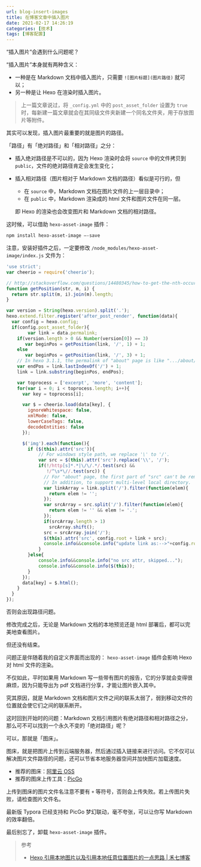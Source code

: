 ```yaml
---
url: blog-insert-images
title: 在博客文章中插入图片
date: 2021-02-17 14:26:19
categories: [技术]
tags: [博客配置]
---
```


“插入图片”会遇到什么问题呢？

<!--more-->

“插入图片”本身就有两种含义：

- 一种是在 Markdown 文档中插入图片，只需要 `![图片标题](图片路径)` 就可以；
- 另一种是让 Hexo 在渲染时插入图片。

> 上一篇文章说过，将 `_config.yml` 中的 `post_asset_folder` 设置为 `true` 时，每新建一篇文章就会在其同级文件夹新建一个同名文件夹，用于存放图片等附件。

其实可以发现，插入图片最重要的就是图片的路径。

「路径」有「绝对路径」和「相对路径」之分：

- 插入绝对路径是不可以的，因为 Hexo 渲染时会将 `source` 中的文件拷贝到 `public`，文件的绝对路径肯定会发生变化；

- 插入相对路径（图片相对于 Markdown 文档的路径）看似是可行的，但

  - 在 `source` 中，Markdown 文档在图片文件的上一层目录中；
  - 在 `public` 中，Markdown 渲染成的 html 文件和图片文件在同一层。

  即 Hexo 的渲染也会改变图片和 Markdown 文档的相对路径。

这时候，可以借助 `hexo-asset-image` 插件：

```zsh
npm install hexo-asset-image –-save
```

注意，安装好插件之后，一定要修改 `/node_modules/hexo-asset-image/index.js` 文件为：

```javascript
'use strict';
var cheerio = require('cheerio');

// http://stackoverflow.com/questions/14480345/how-to-get-the-nth-occurrence-in-a-string
function getPosition(str, m, i) {
  return str.split(m, i).join(m).length;
}

var version = String(hexo.version).split('.');
hexo.extend.filter.register('after_post_render', function(data){
  var config = hexo.config;
  if(config.post_asset_folder){
        var link = data.permalink;
    if(version.length > 0 && Number(version[0]) == 3)
       var beginPos = getPosition(link, '/', 1) + 1;
    else
       var beginPos = getPosition(link, '/', 3) + 1;
    // In hexo 3.1.1, the permalink of "about" page is like ".../about/index.html".
    var endPos = link.lastIndexOf('/') + 1;
    link = link.substring(beginPos, endPos);

    var toprocess = ['excerpt', 'more', 'content'];
    for(var i = 0; i < toprocess.length; i++){
      var key = toprocess[i];

      var $ = cheerio.load(data[key], {
        ignoreWhitespace: false,
        xmlMode: false,
        lowerCaseTags: false,
        decodeEntities: false
      });

      $('img').each(function(){
        if ($(this).attr('src')){
            // For windows style path, we replace '\' to '/'.
            var src = $(this).attr('src').replace('\\', '/');
            if(!/http[s]*.*|\/\/.*/.test(src) &&
               !/^\s*\//.test(src)) {
              // For "about" page, the first part of "src" can't be removed.
              // In addition, to support multi-level local directory.
              var linkArray = link.split('/').filter(function(elem){
                return elem != '';
              });
              var srcArray = src.split('/').filter(function(elem){
                return elem != '' && elem != '.';
              });
              if(srcArray.length > 1)
                srcArray.shift();
              src = srcArray.join('/');
              $(this).attr('src', config.root + link + src);
              console.info&&console.info("update link as:-->"+config.root + link + src);
            }
        }else{
            console.info&&console.info("no src attr, skipped...");
            console.info&&console.info($(this));
        }
      });
      data[key] = $.html();
    }
  }
});
```

否则会出现路径问题。

修改完成之后，无论是 Markdown 文档的本地预览还是 html 部署后，都可以完美地查看图片。

但还没有结束。

问题正是伴随着我的自定义界面而出现的： `hexo-asset-image` 插件会影响 Hexo 对 html 文件的渲染。

不仅如此，平时如果用 Markdown 写一些带有图片的报告，它的分享就会变得很麻烦，因为只能导出为 pdf 文档进行分享，才能让图片嵌入其中。

究其原因，就是 Markdown 文档和图片文件之间的联系太弱了，弱到移动文件的位置就会使它们之间的联系断开。

这时回到开始时的问题：Markdown 文档引用图片有绝对路径和相对路径之分，那么可不可以找到一个永久不变的「绝对路径」呢？

可以，那就是「图床」。

图床，就是把图片上传到云端服务器，然后通过插入链接来进行访问。它不仅可以解决图片文件路径的问题，还可以节省本地服务器空间并加快图片加载速度。

- 推荐的图床：[阿里云 OSS](https://www.aliyun.com/product/oss)
- 推荐的图床上传工具：[PicGo](https://github.com/Molunerfinn/PicGo)

上传到图床的图片文件名注意不要有 `+` 等符号，否则会上传失败。若上传图片失败，请检查图片文件名。

最新版 Typora 已经支持和 PicGo 梦幻联动，毫不夸张，可以让你写 Markdown 的效率翻倍。

最后别忘了，卸载 `hexo-asset-image` 插件。

> 参考
>
> - [Hexo 引用本地图片以及引用本地任意位置图片的一点思路 | 禾七博客](https://leay.net/2019/12/25/hexo/)
